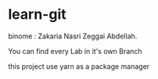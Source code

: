 # learn-git
binome :
Zakaria Nasri 
Zeggai Abdellah.

You can find every Lab in it's own Branch

this project use yarn as a package manager
